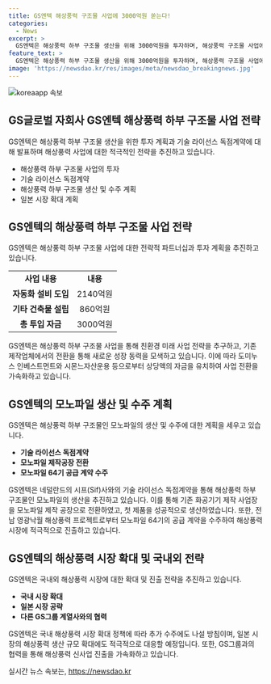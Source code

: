 ```yaml
---
title: GS엔텍 해상풍력 구조물 사업에 3000억원 쏟는다!
categories:
  - News
excerpt: >
  GS엔텍은 해상풍력 하부 구조물 생산을 위해 3000억원을 투자하며, 해상풍력 구조물 사업에 진출한다. 기술 라이선스 독점계약을 통해 모노파일 제작에 나선 GS엔텍은 해저에서 해상풍력 발전기를 지탱하며 기존 방식보다 제작기간이 짧고 비용이 저렴하다는 특징이 있다고 전했다. 이에 GS엔텍은 그동안 900억원을 유치하며 사업 전환을 추진해왔다고 밝히고 있으며, 해상풍력 생산 규모를 2040년까지 30∼45GW로 확대할 계획이라고 전했다.
feature_text: >
  GS엔텍은 해상풍력 하부 구조물 생산을 위해 3000억원을 투자하며, 해상풍력 구조물 사업에 진출한다. 기술 라이선스 독점계약을 통해 모노파일 제작에 나선 GS엔텍은 해저에서 해상풍력 발전기를 지탱하며 기존 방식보다 제작기간이 짧고 비용이 저렴하다는 특징이 있다고 전했다. 이에 GS엔텍은 그동안 900억원을 유치하며 사업 전환을 추진해왔다고 밝히고 있으며, 해상풍력 생산 규모를 2040년까지 30∼45GW로 확대할 계획이라고 전했다.
image: 'https://newsdao.kr/res/images/meta/newsdao_breakingnews.jpg'
---
```


<p><img src="https://newsdao.kr/res/images/meta/newsdao_breakingnews.jpg" alt="koreaapp 속보" /></p>

<h2 data-ke-size="size26">GS글로벌 자회사 GS엔텍 해상풍력 하부 구조물 사업 전략</h2>

<p data-ke-size="size16">GS엔텍은 해상풍력 하부 구조물 생산을 위한 투자 계획과 기술 라이선스 독점계약에 대해 발표하며 해상풍력 사업에 대한 적극적인 전략을 추진하고 있습니다.</p>

<ul>
  <li>해상풍력 하부 구조물 사업의 투자</li>
  <li>기술 라이선스 독점계약</li>
  <li>해상풍력 하부 구조물 생산 및 수주 계획</li>
  <li>일본 시장 확대 계획</li>
</ul>

<h2 data-ke-size="size26">GS엔텍의 해상풍력 하부 구조물 사업 전략</h2>

<p data-ke-size="size16">GS엔텍은 해상풍력 하부 구조물 사업에 대한 전략적 파트너십과 투자 계획을 추진하고 있습니다.</p>

<table>
  <tr>
    <td style="text-align: center; height: 17px;"><b>사업 내용</b></td>
    <td style="text-align: center; height: 17px;"><b>내용</b></td>
  </tr>
  <tr>
    <td style="text-align: center; height: 17px;"><b>자동화 설비 도입</b></td>
    <td style="text-align: center; height: 17px;">2140억원</td>
  </tr>
  <tr>
    <td style="text-align: center; height: 17px;"><b>기타 건축물 설립</b></td>
    <td style="text-align: center; height: 17px;">860억원</td>
  </tr>
  <tr>
    <td style="text-align: center; height: 17px;"><b>총 투입 자금</b></td>
    <td style="text-align: center; height: 17px;">3000억원</td>
  </tr>
</table>

<p data-ke-size="size16">GS엔텍은 해상풍력 하부 구조물 사업을 통해 친환경 미래 사업 전략을 추구하고, 기존 제작업체에서의 전환을 통해 새로운 성장 동력을 모색하고 있습니다. 이에 따라 도미누스 인베스트먼트와 시몬느자산운용 등으로부터 상당액의 자금을 유치하여 사업 전환을 가속화하고 있습니다.</p>

<h2 data-ke-size="size26">GS엔텍의 모노파일 생산 및 수주 계획</h2>

<p data-ke-size="size16">GS엔텍은 해상풍력 하부 구조물인 모노파일의 생산 및 수주에 대한 계획을 세우고 있습니다.</p>

<ul>
  <li><b>기술 라이선스 독점계약</b></li>
  <li><b>모노파일 제작공장 전환</b></li>
  <li><b>모노파일 64기 공급 계약 수주</b></li>
</ul>

<p data-ke-size="size16">GS엔텍은 네덜란드의 시프(Sif)사와의 기술 라이선스 독점계약을 통해 해상풍력 하부 구조물인 모노파일의 생산을 추진하고 있습니다. 이를 통해 기존 화공기기 제작 사업장을 모노파일 제작 공장으로 전환하였고, 첫 제품을 성공적으로 생산하였습니다. 또한, 전남 영광낙월 해상풍력 프로젝트로부터 모노파일 64기의 공급 계약을 수주하여 해상풍력 시장에 적극적으로 진출하고 있습니다.</p>

<h2 data-ke-size="size26">GS엔텍의 해상풍력 시장 확대 및 국내외 전략</h2>

<p data-ke-size="size16">GS엔텍은 국내외 해상풍력 시장에 대한 확대 및 진출 전략을 추진하고 있습니다.</p>

<ul>
  <li><b>국내 시장 확대</b></li>
  <li><b>일본 시장 공략</b></li>
  <li><b>다른 GS그룹 계열사와의 협력</b></li>
</ul>

<p data-ke-size="size16">GS엔텍은 국내 해상풍력 시장 확대 정책에 따라 추가 수주에도 나설 방침이며, 일본 시장의 해상풍력 생산 규모 확대에도 적극적으로 대응할 예정입니다. 또한, GS그룹과의 협력을 통해 해상풍력 신사업 진출을 가속화하고 있습니다.</p>
실시간 뉴스 속보는, <a href="https://newsdao.kr" rel="dofollow">https://newsdao.kr</a>


